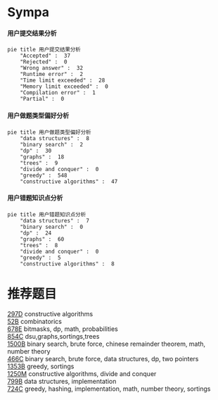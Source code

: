 # Sympa

<!-- tabs:start -->



#### **用户提交结果分析**

```mermaid
pie title 用户提交结果分析
    "Accepted" :  37
    "Rejected" :  0
    "Wrong answer" :  32
    "Runtime error" :  2
    "Time limit exceeded" :  28
    "Memory limit exceeded" :  0
    "Compilation error" :  1
    "Partial" :  0
```

#### **用户做题类型偏好分析**

```mermaid
pie title 用户做题类型偏好分析
    "data structures" :  8
    "binary search" :  2
    "dp" :  30
    "graphs" :  18
    "trees" :  9
    "divide and conquer" :  0
    "greedy" :  548
    "constructive algorithms" :  47
```
#### **用户错题知识点分析**

```mermaid
pie title 用户错题知识点分析
    "data structures" :  7
    "binary search" :  0
    "dp" :  24
    "graphs" :  60
    "trees" :  8
    "divide and conquer" :  0
    "greedy" :  5
    "constructive algorithms" :  8
```



<!-- tabs:end -->
# 推荐题目
[297D](https://codeforces.com/contest/297/problem/D)		constructive algorithms		  
[52B](https://codeforces.com/contest/52/problem/B)		combinatorics		  
[678E](https://codeforces.com/contest/678/problem/E)		bitmasks,
                        dp,
                        math,
                        probabilities		  
[854C](https://codeforces.com/contest/854/problem/C)		dsu,graphs,sortings,trees		  
[1500B](https://codeforces.com/contest/1500/problem/B)		binary search,
                        brute force,
                        chinese remainder theorem,
                        math,
                        number theory		  
[466C](https://codeforces.com/contest/466/problem/C)		binary search,
                        brute force,
                        data structures,
                        dp,
                        two pointers		  
[1353B](https://codeforces.com/contest/1353/problem/B)		greedy,
                        sortings		  
[1250M](https://codeforces.com/contest/1250/problem/M)		constructive algorithms,
                        divide and conquer		  
[799B](https://codeforces.com/contest/799/problem/B)		data structures,
                        implementation		  
[724C](https://codeforces.com/contest/724/problem/C)		greedy,
                        hashing,
                        implementation,
                        math,
                        number theory,
                        sortings		  
